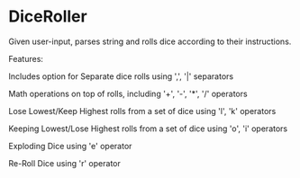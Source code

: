# DiceRoller
Given user-input, parses string and rolls dice according to their instructions.

Features:

Includes option for Separate dice rolls using ',', '|' separators

Math operations on top of rolls, including '+', '-', '*', '/' operators

Lose Lowest/Keep Highest rolls from a set of dice using 'l', 'k' operators

Keeping Lowest/Lose Highest rolls from a set of dice using 'o', 'i' operators

Exploding Dice using 'e' operator

Re-Roll Dice using 'r' operator

